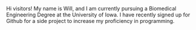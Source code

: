 Hi visitors! My name is Will, and I am currently pursuing a Biomedical Engineering Degree at the University of Iowa. I have recently signed up for Github for a side project to increase my proficiency in programming. 
